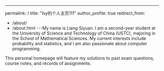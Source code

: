 ---
permalink: /
title: "lsy的个人主页111"
author_profile: true
redirect_from: 
  - /about/
  - /about.html
---My name is Liang Siyuan. I am a second-year student at the University of Science and Technology of China (USTC), majoring in the School of Mathematical Sciences. My current interests include probability and statistics, and I am also passionate about computer programming.

This personal homepage will feature my solutions to past exam questions, course notes, and records of assignments.

